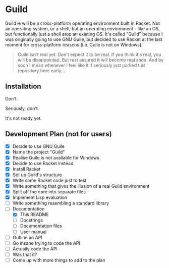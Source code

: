 # Guild

Guild ~~is~~ will be a cross-platform operating environment built in Racket. Not an operating system, or a shell, but an operating environment - like an OS, but functionally just a shell atop an existing OS. It's called "Guild" because I was originally going to use GNU Guile, but decided to use Racket at the last moment for cross-platform reasons (i.e. Guile is not on Windows).

> Guild isn't real yet. Don't expect it to be real. If you think it's real, you will be disappointed. But rest assured it will become real soon. And by soon I mean whenever I feel like it.
> I seriously just parked this repository here early...

## Installation

Don't.

Seriously, don't.

It's not ready yet.

## Development Plan (not for users)

- [X] Decide to use GNU Guile
- [X] Name the project "Guild"
- [X] Realise Guile is not available for Windows
- [X] Decide to use Racket instead
- [X] Install Racket
- [X] Set up Guild's structure
- [X] Write some Racket code just to test
- [X] Write something that gives the illusion of a real Guild environment
- [X] Split off the core into separate files
- [X] Implement Lisp evaluation
- [ ] Write something resembling a standard library
- [ ] Documentation
  - [X] This README
  - [ ] Docstrings
  - [ ] Documentation files
  - [ ] User manual
- [ ] Outline an API
- [ ] Go insane trying to code the API
- [ ] Actually code the API
- [ ] Was that it?
- [ ] Come up with more things to add to the plan
